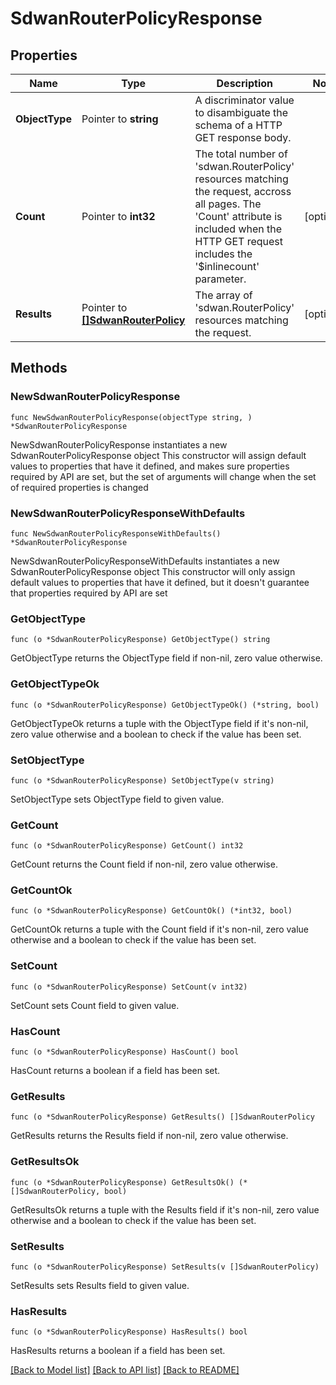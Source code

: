# SdwanRouterPolicyResponse

## Properties

Name | Type | Description | Notes
------------ | ------------- | ------------- | -------------
**ObjectType** | Pointer to **string** | A discriminator value to disambiguate the schema of a HTTP GET response body. | 
**Count** | Pointer to **int32** | The total number of &#39;sdwan.RouterPolicy&#39; resources matching the request, accross all pages. The &#39;Count&#39; attribute is included when the HTTP GET request includes the &#39;$inlinecount&#39; parameter. | [optional] 
**Results** | Pointer to [**[]SdwanRouterPolicy**](sdwan.RouterPolicy.md) | The array of &#39;sdwan.RouterPolicy&#39; resources matching the request. | [optional] 

## Methods

### NewSdwanRouterPolicyResponse

`func NewSdwanRouterPolicyResponse(objectType string, ) *SdwanRouterPolicyResponse`

NewSdwanRouterPolicyResponse instantiates a new SdwanRouterPolicyResponse object
This constructor will assign default values to properties that have it defined,
and makes sure properties required by API are set, but the set of arguments
will change when the set of required properties is changed

### NewSdwanRouterPolicyResponseWithDefaults

`func NewSdwanRouterPolicyResponseWithDefaults() *SdwanRouterPolicyResponse`

NewSdwanRouterPolicyResponseWithDefaults instantiates a new SdwanRouterPolicyResponse object
This constructor will only assign default values to properties that have it defined,
but it doesn't guarantee that properties required by API are set

### GetObjectType

`func (o *SdwanRouterPolicyResponse) GetObjectType() string`

GetObjectType returns the ObjectType field if non-nil, zero value otherwise.

### GetObjectTypeOk

`func (o *SdwanRouterPolicyResponse) GetObjectTypeOk() (*string, bool)`

GetObjectTypeOk returns a tuple with the ObjectType field if it's non-nil, zero value otherwise
and a boolean to check if the value has been set.

### SetObjectType

`func (o *SdwanRouterPolicyResponse) SetObjectType(v string)`

SetObjectType sets ObjectType field to given value.


### GetCount

`func (o *SdwanRouterPolicyResponse) GetCount() int32`

GetCount returns the Count field if non-nil, zero value otherwise.

### GetCountOk

`func (o *SdwanRouterPolicyResponse) GetCountOk() (*int32, bool)`

GetCountOk returns a tuple with the Count field if it's non-nil, zero value otherwise
and a boolean to check if the value has been set.

### SetCount

`func (o *SdwanRouterPolicyResponse) SetCount(v int32)`

SetCount sets Count field to given value.

### HasCount

`func (o *SdwanRouterPolicyResponse) HasCount() bool`

HasCount returns a boolean if a field has been set.

### GetResults

`func (o *SdwanRouterPolicyResponse) GetResults() []SdwanRouterPolicy`

GetResults returns the Results field if non-nil, zero value otherwise.

### GetResultsOk

`func (o *SdwanRouterPolicyResponse) GetResultsOk() (*[]SdwanRouterPolicy, bool)`

GetResultsOk returns a tuple with the Results field if it's non-nil, zero value otherwise
and a boolean to check if the value has been set.

### SetResults

`func (o *SdwanRouterPolicyResponse) SetResults(v []SdwanRouterPolicy)`

SetResults sets Results field to given value.

### HasResults

`func (o *SdwanRouterPolicyResponse) HasResults() bool`

HasResults returns a boolean if a field has been set.


[[Back to Model list]](../README.md#documentation-for-models) [[Back to API list]](../README.md#documentation-for-api-endpoints) [[Back to README]](../README.md)


